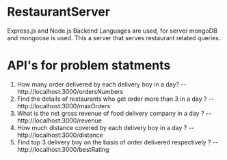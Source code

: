 # RestaurantServer
Express.js and Node.js Backend Languages are used, for server mongoDB and mongoose is used. This a server that serves restaurant related queries.

# API's for problem statments
1. How many order delivered by each delivery boy in a day?
  -- http://localhost:3000/ordersNumbers
2. Find the details of restaurants who get order more than 3 in a day ?
  -- http://localhost:3000/maxOrders
3. What is the net gross revenue of food delivery company in a day ?
  -- http://localhost:3000/revenue
4. How much distance covered by each delivery boy in a day ?
  -- http://localhost:3000/distance
5. Find top 3 delivery boy on the basis of order delivered respectively ?
  -- http://localhost:3000/bestRating
